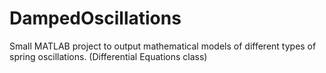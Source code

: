 # DampedOscillations
Small MATLAB project to output mathematical models of different types of spring oscillations. (Differential Equations class) 
